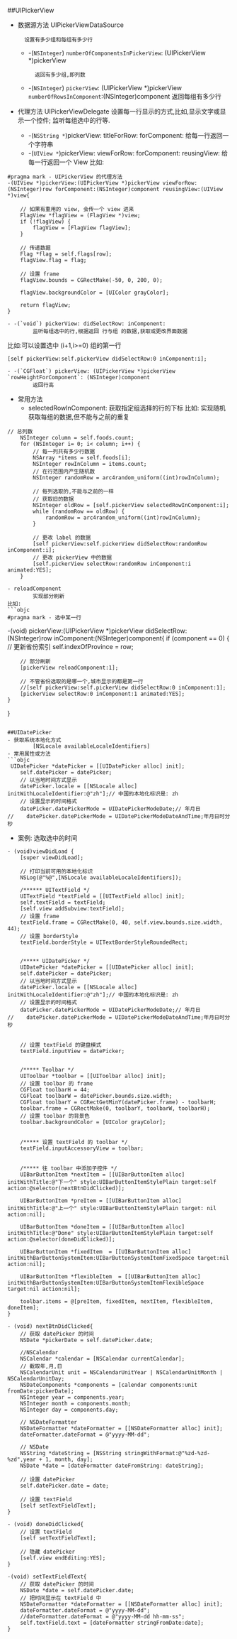 ##UIPickerView

- 数据源方法 UIPickerViewDataSource

        设置有多少组和每组有多少行
    - -(`NSInteger`) `numberOfComponentsInPickerView`: (UIPickerView *)pickerView

            返回有多少组,即列数
    - -(`NSInteger`) `pickerView`: (UIPickerView *)pickerView   `numberOfRowsInComponent`:(NSInteger)component
            返回每组有多少行

- 代理方法 UIPickerViewDelegate
        设置每一行显示的方式,比如,显示文字或显示一个控件; 监听每组选中的行等.
    - -(`NSString *`)pickerView: titleForRow: forComponent:
            给每一行返回一个字符串
    - -(`UIView *`)pickerView: viewForRow: forComponent: reusingView:
            给每一行返回一个 View
比如:
```objc
#pragma mark - UIPickerView 的代理方法
-(UIView *)pickerView:(UIPickerView *)pickerView viewForRow:(NSInteger)row forComponent:(NSInteger)component reusingView:(UIView *)view{

    // 如果有重用的 view, 会传一个 view 进来
    FlagView *flagView = (FlagView *)view;
    if (!flagView) {
        flagView = [FlagView flagView];
    }

    // 传递数据
    Flag *flag = self.flags[row];
    flagView.flag = flag;

    // 设置 frame
    flagView.bounds = CGRectMake(-50, 0, 200, 0);

    flagView.backgroundColor = [UIColor grayColor];

    return flagView;
}
```

    - -(`void`) pickerView: didSelectRow: inComponent:
            监听每组选中的行,根据返回 行与组 的数据,获取或更改界面数据
比如:可以设置选中 (i+1,i>=0) 组的第一行
```objc
[self pickerView:self.pickerView didSelectRow:0 inComponent:i];
```
    - -(`CGFloat`) pickerView: (UIPickerView *)pickerView  `rowHeightForComponent`: (NSInteger)component
            返回行高

- 常用方法
    - selectedRowInComponent:
            获取指定组选择的行的下标
比如: 实现随机获取每组的数据,但不能与之前的重复
```objc
// 总列数
    NSInteger column = self.foods.count;
    for (NSInteger i= 0; i< column; i++) {
        // 每一列共有多少行数据
        NSArray *items = self.foods[i];
        NSInteger rowInColumn = items.count;
        // 在行范围内产生随机数
        NSInteger randomRow = arc4random_uniform((int)rowInColumn);

        // 每列选取的,不能与之前的一样
        // 获取旧的数据
        NSInteger oldRow = [self.pickerView selectedRowInComponent:i];
        while (randomRow == oldRow) {
            randomRow = arc4random_uniform((int)rowInColumn);
        }

        // 更改 label 的数据
        [self pickerView:self.pickerView didSelectRow:randomRow inComponent:i];
        // 更改 pickerView 中的数据
        [self.pickerView selectRow:randomRow inComponent:i animated:YES];
    }
```
    - reloadComponent
            实现部分刷新
    比如:
    ```objc
    #pragma mark - 选中某一行
-(void) pickerView:(UIPickerView *)pickerView didSelectRow:(NSInteger)row inComponent:(NSInteger)component{
    if (component == 0) {
        // 更新省份索引
        self.indexOfProvince = row;

        // 部分刷新
        [pickerView reloadComponent:1];

        // 不管省份选取的是哪一个,城市显示的都是第一行
        //[self pickerView:self.pickerView didSelectRow:0 inComponent:1];
        [pickerView selectRow:0 inComponent:1 animated:YES];
    }
}
```

##UIDatePicker
- 获取系统本地化方式
        [NSLocale availableLocaleIdentifiers]
- 常用属性或方法
```objc
 UIDatePicker *datePicker = [[UIDatePicker alloc] init];
    self.datePicker = datePicker;
    // 以当地时间方式显示
    datePicker.locale = [[NSLocale alloc] initWithLocaleIdentifier:@"zh"];// 中国的本地化标识是: zh
    // 设置显示的时间格式
    datePicker.datePickerMode = UIDatePickerModeDate;// 年月日
//    datePicker.datePickerMode = UIDatePickerModeDateAndTime;年月日时分秒
```
- 案例: 选取选中的时间

```objc
- (void)viewDidLoad {
    [super viewDidLoad];

    // 打印当前可用的本地化标识
    NSLog(@"%@",[NSLocale availableLocaleIdentifiers]);

    /****** UITextField */
    UITextField *textField = [[UITextField alloc] init];
    self.textField = textField;
    [self.view addSubview:textField];
    // 设置 frame
    textField.frame = CGRectMake(0, 40, self.view.bounds.size.width, 44);
    // 设置 borderStyle
    textField.borderStyle = UITextBorderStyleRoundedRect;


    /***** UIDatePicker */
    UIDatePicker *datePicker = [[UIDatePicker alloc] init];
    self.datePicker = datePicker;
    // 以当地时间方式显示
    datePicker.locale = [[NSLocale alloc] initWithLocaleIdentifier:@"zh"];// 中国的本地化标识是: zh
    // 设置显示的时间格式
    datePicker.datePickerMode = UIDatePickerModeDate;// 年月日
//    datePicker.datePickerMode = UIDatePickerModeDateAndTime;年月日时分秒


    // 设置 textField 的键盘模式
    textField.inputView = datePicker;


    /***** Toolbar */
    UIToolbar *toolbar = [[UIToolbar alloc] init];
    // 设置 toolbar 的 frame
    CGFloat toolbarH = 44;
    CGFloat toolbarW = datePicker.bounds.size.width;
    CGFloat toolbarY = CGRectGetMinY(datePicker.frame) - toolbarH;
    toolbar.frame = CGRectMake(0, toolbarY, toolbarW, toolbarH);
    // 设置 toolbar 的背景色
    toolbar.backgroundColor = [UIColor grayColor];


    /***** 设置 textField 的 toolbar */
    textField.inputAccessoryView = toolbar;


    /***** 往 toolbar 中添加子控件 */
    UIBarButtonItem *nextItem = [[UIBarButtonItem alloc] initWithTitle:@"下一个" style:UIBarButtonItemStylePlain target:self action:@selector(nextBtnDidClicked)];

    UIBarButtonItem *preItem = [[UIBarButtonItem alloc] initWithTitle:@"上一个" style:UIBarButtonItemStylePlain target: nil action:nil];

    UIBarButtonItem *doneItem = [[UIBarButtonItem alloc] initWithTitle:@"Done" style:UIBarButtonItemStylePlain target:self action:@selector(doneDidClicked)];

    UIBarButtonItem *fixedItem  = [[UIBarButtonItem alloc] initWithBarButtonSystemItem:UIBarButtonSystemItemFixedSpace target:nil action:nil];

    UIBarButtonItem *flexibleItem  = [[UIBarButtonItem alloc] initWithBarButtonSystemItem:UIBarButtonSystemItemFlexibleSpace target:nil action:nil];

    toolbar.items = @[preItem, fixedItem, nextItem, flexibleItem, doneItem];
}

- (void) nextBtnDidClicked{
    // 获取 datePicker 的时间
    NSDate *pickerDate = self.datePicker.date;

    //NSCalendar
    NSCalendar *calendar = [NSCalendar currentCalendar];
    // 截取年,月,日
    NSCalendarUnit unit = NSCalendarUnitYear | NSCalendarUnitMonth | NSCalendarUnitDay;
    NSDateComponents *components = [calendar components:unit fromDate:pickerDate];
    NSInteger year = components.year;
    NSInteger month = components.month;
    NSInteger day = components.day;

    // NSDateFormatter
    NSDateFormatter *dateFormatter = [[NSDateFormatter alloc] init];
    dateFormatter.dateFormat = @"yyyy-MM-dd";

    // NSDate
    NSString *dateString = [NSString stringWithFormat:@"%zd-%zd-%zd",year + 1, month, day];
    NSDate *date = [dateFormatter dateFromString: dateString];

    // 设置 datePicker
    self.datePicker.date = date;

    // 设置 textField
    [self setTextFieldText];
}

- (void) doneDidClicked{
    // 设置 textField
    [self setTextFieldText];

    // 隐藏 datePicker
    [self.view endEditing:YES];
}

-(void) setTextFieldText{
    // 获取 datePicker 的时间
    NSDate *date = self.datePicker.date;
    // 把时间显示在 textField 中
    NSDateFormatter *dateFormatter = [[NSDateFormatter alloc] init];
    dateFormatter.dateFormat = @"yyyy-MM-dd";
    //dateFormatter.dateFormat = @"yyyy-MM-dd hh-mm-ss";
    self.textField.text = [dateFormatter stringFromDate:date];
}

```




